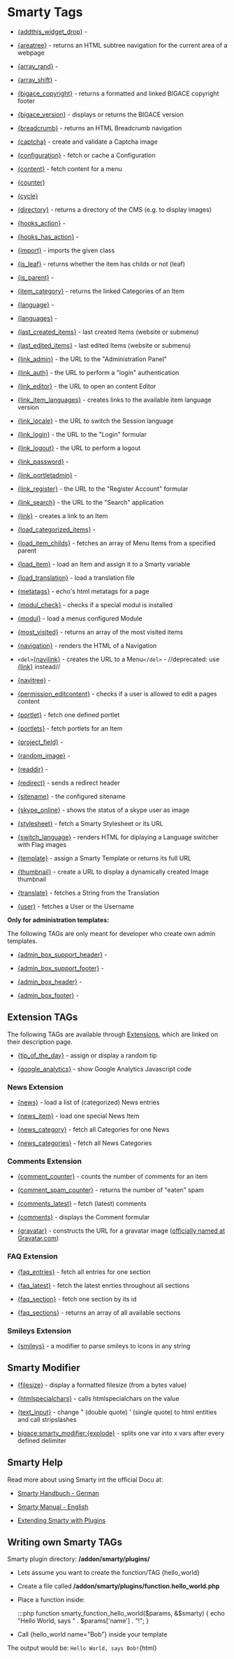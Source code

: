 # Smarty Tags


*  [{addthis_widget_drop}](smarty_tags/addthis_widget_drop) - 

*  [{areatree}](smarty_tags/areatree) - returns an HTML subtree navigation for the current area of a webpage

*  [{array_rand}](smarty_tags/array_rand) - 

*  [{array_shift}](smarty_tags/array_rand) - 

*  [{bigace_copyright}](smarty_tags/bigace_copyright) - returns a formatted and linked BIGACE copyright footer

*  [{bigace_version}](smarty_tags/bigace_version) - displays or returns the BIGACE version

*  [{breadcrumb}](smarty_tags/breadcrumb) - returns an HTML Breadcrumb navigation

*  [{captcha}](smarty_tags/captcha) - create and validate a Captcha image

*  [{configuration}](smarty_tags/configuration) - fetch or cache a Configuration

*  [{content}](smarty_tags/content) - fetch content for a menu

*  [{counter}](smarty_tags/counter)

*  [{cycle}](smarty_tags/cycle)

*  [{directory}](smarty_tags/directory) - returns a directory of the CMS (e.g. to display images)

*  [{hooks_action}](smarty_tags/hooks_action) - 

*  [{hooks_has_action}](smarty_tags/hooks_has_action) - 

*  [{import}](smarty_tags/import) - imports the given class

*  [{is_leaf}](smarty_tags/is_leaf) - returns whether the item has childs or not (leaf)

*  [{is_parent}](smarty_tags/is_parent) - 

*  [{item_category}](smarty_tags/item_category) - returns the linked Categories of an Item

*  [{language}](smarty_tags/language) - 

*  [{languages}](smarty_tags/languages) - 

*  [{last_created_items}](smarty_tags/last_created_items) - last created Items (website or submenu)

*  [{last_edited_items}](smarty_tags/last_edited_items) - last edited Items (website or submenu)

*  [{link_admin}](smarty_tags/link_admin) - the URL to the "Administration Panel"

*  [{link_auth}](smarty_tags/link_auth) - the URL to perform a "login" authentication

*  [{link_editor}](smarty_tags/link_editor) - the URL to open an content Editor

*  [{link_item_languages}](smarty_tags/link_item_languages) - creates links to the available item language version

*  [{link_locale}](smarty_tags/link_locale) - the URL to switch the Session language

*  [{link_login}](smarty_tags/link_login) - the URL to the "Login" formular

*  [{link_logout}](smarty_tags/link_logout) - the URL to perform a logout

*  [{link_password}](smarty_tags/link_password) - 

*  [{link_portletadmin}](smarty_tags/link_portletadmin) -  

*  [{link_register}](smarty_tags/link_register) - the URL to the "Register Account" formular

*  [{link_search}](smarty_tags/link_search) - the URL to the "Search" application

*  [{link}](smarty_tags/link) - creates a link to an Item

*  [{load_categorized_items}](smarty_tags/load_categorized_items) - 

*  [{load_item_childs}](smarty_tags/load_item_childs) - fetches an array of Menu Items from a specified parent

*  [{load_item}](smarty_tags/load_item) - load an Item and assign it to a Smarty variable

*  [{load_translation}](smarty_tags/load_translation) - load a translation file

*  [{metatags}](smarty_tags/metatags) - echo's html metatags for a page

*  [{modul_check}](smarty_tags/modul_check) - checks if a special modul is installed

*  [{modul}](smarty_tags/modul) - load a menus configured Module

*  [{most_visited}](smarty_tags/most_visited) - returns an array of the most visited items

*  [{navigation}](smarty_tags/navigation) - renders the HTML of a Navigation

*  `<del>`[{navilink}](smarty_tags/navilink) - creates the URL to a Menu`</del>` - //deprecated: use [{link}](smarty_tags/link) instead//

*  [{navitree}](smarty_tags/navitree) - 

*  [{permission_editcontent}](smarty_tags/permission_editcontent) - checks if a user is allowed to edit a pages content

*  [{portlet}](smarty_tags/portlet) - fetch one defined portlet

*  [{portlets}](smarty_tags/portlets) - fetch portlets for an Item

*  [{project_field}](smarty_tags/project_field) - 

*  [{random_image}](smarty_tags/random_image) - 

*  [{readdir}](smarty_tags/readdir) - 

*  [{redirect}](smarty_tags/redirect) - sends a redirect header

*  [{sitename}](smarty_tags/sitename) - the configured sitename

*  [{skype_online}](smarty_tags/skype_online) - shows the status of a skype user as image

*  [{stylesheet}](smarty_tags/stylesheet) - fetch a Smarty Stylesheet or its URL

*  [{switch_language}](smarty_tags/switch_language) - renders HTML for diplaying a Language switcher with Flag images

*  [{template}](smarty_tags/template) - assign a Smarty Template or returns its full URL 

*  [{thumbnail}](smarty_tags/thumbnail) - create a URL to display a dynamically created Image thumbnail

*  [{translate}](smarty_tags/translate) - fetches a String from the Translation

*  [{user}](smarty_tags/user) - fetches a User or the Username

**Only for administration templates:**

The following TAGs are only meant for developer who create own admin templates.

*  [{admin_box_support_header}](smarty_tags/admin_box_support_header) - 

*  [{admin_box_support_footer}](smarty_tags/admin_box_support_footer) - 

*  [{admin_box_header}](smarty_tags/admin_box_header) - 

*  [{admin_box_footer}](smarty_tags/admin_box_footer) - 

## Extension TAGs

The following TAGs are available through [Extensions](Extensions), which are linked on their description page.


*  [{tip_of_the_day}](smarty_tags/tip_of_the_day) - assign or display a random tip

*  [{google_analytics}](smarty_tags/google_analytics) - show Google Analytics Javascript code

### News Extension


*  [{news}](smarty_tags/news) - load a list of (categorized) News entries

*  [{news_item}](smarty_tags/news_item) - load one special News Item

*  [{news_category}](smarty_tags/news_category) - fetch all Categories for one News

*  [{news_categories}](smarty_tags/news_categories) - fetch all News Categories

### Comments Extension


*  [{comment_counter}](smarty_tags/comment_counter) - counts the number of comments for an item

*  [{comment_spam_counter}](smarty_tags/comment_spam_counter) - returns the number of "eaten" spam

*  [{comments_latest}](smarty_tags/comments_latest) - fetch (latest) comments

*  [{comments}](smarty_tags/comments) - displays the Comment formular

*  [{gravatar}](smarty_tags/gravatar) - constructs the URL for a gravatar image ([officially named at Gravatar.com](http://en.gravatar.com/site/implement/smarty))

### FAQ Extension


*  [{faq_entries}](smarty_tags/faq_entries) - fetch all entries for one section

*  [{faq_latest}](smarty_tags/faq_latest) - fetch the latest enrties throughout all sections

*  [{faq_section}](smarty_tags/faq_section) - fetch one section by its id

*  [{faq_sections}](smarty_tags/faq_sections) - returns an array of all available sections

### Smileys Extension


*  [{smileys}](smarty_tags/smileys) - a modifier to parse smileys to icons in any string

## Smarty Modifier


*  [{filesize}](smarty_modifier/filesize) - display a formatted filesize (from a bytes value)

*  [{htmlspecialchars}](smarty_modifier/htmlspecialchars) - calls htmlspecialchars on the value

*  [{text_input}](smarty_modifier/text_input) - change " (double quote) ' (single quote) to html entities and call stripslashes

*  [bigace:smarty_modifier:{explode}](smarty_modifier/{explode}) - splits one var into x vars after every defined delimiter

## Smarty Help

Read more about using Smarty int the official Docu at:


*  [Smarty Handbuch - German](http://www.smarty.net/manual/de/)

*  [Smarty Manual - English](http://www.smarty.net/manual/en/)

*  [Extending Smarty with Plugins](http://www.smarty.net/manual/en/plugins.php)


## Writing own Smarty TAGs

Smarty plugin directory: **/addon/smarty/plugins/**


*  Lets assume you want to create the function/TAG {hello_world}

*  Create a file called **/addon/smarty/plugins/function.hello_world.php**

*  Place a function inside:

	:::php
	function smarty_function_hello_world($params, &$smarty) {
	  echo "Hello World, says " . $params['name'] . "!";
	}


*  Call {hello_world name="Bob"} inside your template

The output would be: `Hello World, says Bob!`{html}
